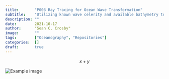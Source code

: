 ```yaml
---
title:       "P003 Ray Tracing for Ocean Wave Transformation"
subtitle:    "Utilizing known wave celerity and available bathymetry to rapidly estimate ocean wave transformation"
description: ""
date:        2021-10-17
author:      "Sean C. Crosby"
image:       ""
tags:        ["Oceanography", "Repositories"]
categories:  []
draft:       true
---
```


<script type="text/javascript"
  src="https://cdn.mathjax.org/mathjax/latest/MathJax.js?config=TeX-AMS-MML_HTMLorMML">
</script>



$$x + y$$

![Example image](/img/ray_tracing.gif)
